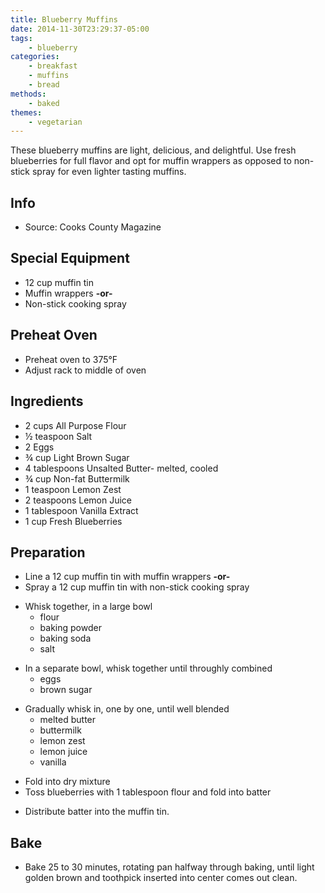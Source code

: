 ```yaml
---
title: Blueberry Muffins
date: 2014-11-30T23:29:37-05:00
tags:
    - blueberry
categories: 
    - breakfast
    - muffins
    - bread
methods:
    - baked
themes:
    - vegetarian
---
```


These blueberry muffins are light, delicious, and delightful. Use fresh
blueberries for full flavor and opt for muffin wrappers as opposed to
non-stick spray for even lighter tasting muffins.

## Info

-   Source: Cooks County Magazine

## Special Equipment

-   12 cup muffin tin
-   Muffin wrappers **-or-**
-   Non-stick cooking spray

## Preheat Oven

-   Preheat oven to 375°F
-   Adjust rack to middle of oven

## Ingredients

-   2 cups All Purpose Flour
-   ½ teaspoon Salt
-   2 Eggs
-   ¾ cup Light Brown Sugar
-   4 tablespoons Unsalted Butter- melted, cooled
-   ¾ cup Non-fat Buttermilk
-   1 teaspoon Lemon Zest
-   2 teaspoons Lemon Juice
-   1 tablespoon Vanilla Extract
-   1 cup Fresh Blueberries

## Preparation

-   Line a 12 cup muffin tin with muffin wrappers **-or-**
-   Spray a 12 cup muffin tin with non-stick cooking spray

<!-- -->

-   Whisk together, in a large bowl
    -   flour
    -   baking powder
    -   baking soda
    -   salt

<!-- -->

-   In a separate bowl, whisk together until throughly combined
    -   eggs
    -   brown sugar

<!-- -->

-   Gradually whisk in, one by one, until well blended
    -   melted butter
    -   buttermilk
    -   lemon zest
    -   lemon juice
    -   vanilla

<!-- -->

-   Fold into dry mixture
-   Toss blueberries with 1 tablespoon flour and fold into batter

<!-- -->

-   Distribute batter into the muffin tin.

## Bake

-   Bake 25 to 30 minutes, rotating pan halfway through baking, until
    light golden brown and toothpick inserted into center comes out
    clean.
